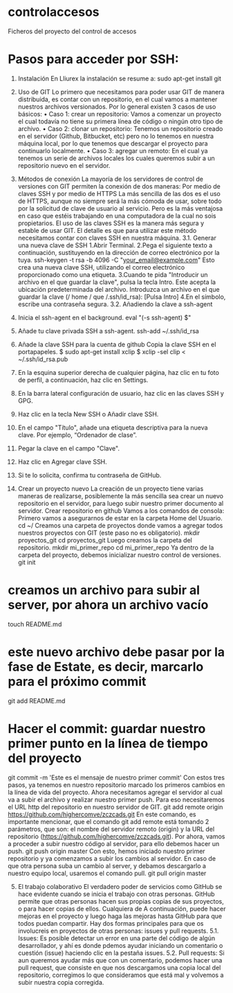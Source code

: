 # controlaccesos
Ficheros del proyecto del control de accesos

# Pasos para acceder por SSH:
1. Instalación
En Lliurex la instalación se resume a:
sudo apt-get install git

2. Uso de GIT
Lo primero que necesitamos para poder usar GIT de manera distribuida, es contar con un repositorio, en el cual vamos a mantener nuestros archivos versionados.
Por lo general existen 3 casos de uso básicos:
• Caso 1: crear un repositorio: Vamos a comenzar un proyecto el cual todavía no tiene su primera línea de código o ningún otro tipo de archivo.
• Caso 2: clonar un repositorio: Tenemos un repositorio creado en el servidor (Github, Bitbucket, etc) pero no lo tenemos en nuestra máquina local, por lo que tenemos que descargar el proyecto para continuarlo localmente.
• Caso 3: agregar un remoto: En el cual ya tenemos un serie de archivos locales los cuales queremos subir a un repositorio nuevo en el servidor.

3. Métodos de conexión
La mayoría de los servidores de control de versiones con GIT permiten la conexión de dos maneras: Por medio de claves SSH y por medio de HTTPS
La más sencilla de las dos es el uso de HTTPS, aunque no siempre será la más cómoda de usar, sobre todo por la solicitud de clave de usuario al servicio. Pero es la más ventajosa en caso que estéis trabajando en una computadora de la cual no sois
propietarios.
El uso de las claves SSH es la manera más segura y estable de usar GIT. El detalle es que para utilizar este método necesitamos contar con claves SSH en nuestra máquina.
3.1. Generar una nueva clave de SSH
1.Abrir Terminal.
2.Pega el siguiente texto a continuación, sustituyendo en la dirección de correo electrónico por la tuya.
ssh-keygen -t rsa -b 4096 -C "your_email@example.com"
Esto crea una nueva clave SSH, utilizando el correo electrónico proporcionado como una etiqueta.
3.Cuando te pida "Introducir un archivo en el que guardar la clave", pulsa la tecla Intro. Este acepta la ubicación predeterminada del archivo.
Introduzca un archivo en el que guardar la clave (/ home / que /.ssh/id_rsa): [Pulsa Intro]
4.En el símbolo, escribe una contraseña segura.
3.2. Añadiendo la clave a ssh-agent
1. Inicia el ssh-agent en el background.
eval "(-s ssh-agent) $"
2. Añade tu clave privada SSH a ssh-agent.
ssh-add ~/.ssh/id_rsa
3. Añade la clave SSH para la cuenta de github
Copia la clave SSH en el portapapeles.
$ sudo apt-get install xclip
$ xclip -sel clip < ~/.ssh/id_rsa.pub

1. En la esquina superior derecha de cualquier página, haz clic en tu foto de perfil, a continuación, haz clic en Settings.
2. En la barra lateral configuración de usuario, haz clic en las claves SSH y GPG.
3. Haz clic en la tecla New SSH o Añadir clave SSH.
4. En el campo "Título", añade una etiqueta descriptiva para la nueva clave. Por ejemplo, “Ordenador de clase”.
5. Pegar la clave en el campo "Clave".
6. Haz clic en Agregar clave SSH.
7. Si te lo solicita, confirma tu contraseña de GitHub.

4. Crear un proyecto nuevo
La creación de un proyecto tiene varias maneras de realizarse, posiblemente la más sencilla sea crear un nuevo repositorio en el servidor, para luego subir nuestro primer documento al servidor.
Crear repositorio en github
Vamos a los comandos de consola:
Primero vamos a asegurarnos de estar en la carpeta Home del Usuario.
cd ~/
Creamos una carpeta de proyectos donde vamos a agregar todos nuestros proyectos con GIT (este paso no es obligatorio).
mkdir proyectos_git
cd proyectos_git
Luego creamos la carpeta del repositorio.
mkdir mi_primer_repo
cd mi_primer_repo
Ya dentro de la carpeta del proyecto, debemos inicializar nuestro control de versiones.
git init
# creamos un archivo para subir al server, por ahora un archivo vacío
touch README.md
# este nuevo archivo debe pasar por la fase de Estate, es decir, marcarlo para el próximo commit
git add README.md
# Hacer el commit: guardar nuestro primer punto en la línea de tiempo del proyecto

git commit -m 'Este es el mensaje de nuestro primer commit'
Con estos tres pasos, ya tenemos en nuestro repositorio marcado los primeros cambios en la línea de vida del proyecto. Ahora necesitamos agregar el servidor al cual va a subir el archivo y realizar nuestro primer push.
Para eso necesitaremos el URL http del repositorio en nuestro servidor de GIT. git add remote origin https://github.com/highercomve/zczcads.git
En este comando, es importante mencionar, que el comando git add remote está tomando 2 parámetros, que son: el nombre del servidor remoto (origin) y la URL del repositorio (https://github.com/highercomve/zczcads.git).
Por ahora, vamos a proceder a subir nuestro código al servidor, para ello debemos hacer un push.
git push origin master
Con esto, hemos iniciado nuestro primer repositorio y ya comenzamos a subir los cambios al servidor. En caso de que otra persona suba un cambio al server, y debamos descargarlo a nuestro equipo local, usaremos el comando pull.
git pull origin master

5. El trabajo colaborativo
El verdadero poder de servicios como GitHub se hace evidente cuando se inicia el trabajo con otras personas. GitHub permite que otras personas hacen sus propias copias de sus proyectos, o para hacer copias de ellos. Cualquiera de A continuación, puede hacer mejoras en el proyecto y luego haga las mejoras hasta GitHub para que todos puedan compartir.
Hay dos formas principales para que os involucreis en proyectos de otras personas: issues y pull requests.
5.1. Issues:
Es posible detectar un error en una parte del código de algún desarrollador, y ahí es donde pdemos ayudar iniciando un comentario o cuestión (issue) haciendo clic en la pestaña issues.
5.2. Pull requests:
Si aun queremos ayudar más que con un comentario, podemos hacer una pull request, que consiste en que nos descargamos una copia local del repositorio, corregimos lo que consideramos que está mal y volvemos a subir nuestra copia corregida.
